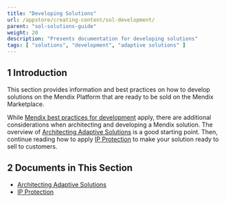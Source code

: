 ```yaml
---
title: "Developing Solutions"
url: /appstore/creating-content/sol-development/
parent: "sol-solutions-guide"
weight: 20
description: "Presents documentation for developing solutions"
tags: [ "solutions", "development", "adaptive solutions" ]
---
```


## 1 Introduction

This section provides information and best practices on how to develop solutions on the Mendix Platform that are ready to be sold on the Mendix Marketplace.

While [Mendix best practices for development](/howto/general/dev-best-practices) apply, there are additional considerations when architecting and developing a Mendix solution. The overview of [Architecting Adaptive Solutions](sol-architecting) is a good starting point. Then, continue reading how to apply [IP Protection](sol-ip-protection) to make your solution ready to sell to customers.

## 2 Documents in This Section

* [Architecting Adaptive Solutions](sol-architecting)
* [IP Protection](sol-ip-protection)


